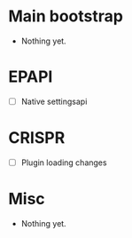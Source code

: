 # Main bootstrap
- Nothing yet.

# EPAPI
- [ ] Native settingsapi

# CRISPR
- [ ] Plugin loading changes

# Misc
- Nothing yet.